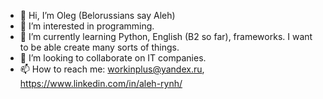 - 👋 Hi, I’m Oleg (Belorussians say Aleh)
- 👀 I’m interested in programming.
- 🌱 I’m currently learning Python, English (B2 so far), frameworks. I want to be able create many sorts of things.
- 💞️ I’m looking to collaborate on IT companies.
- 📫 How to reach me: workinplus@yandex.ru, https://www.linkedin.com/in/aleh-rynh/

<!---
RynhAleh/RynhAleh is a ✨ special ✨ repository because its `README.md` (this file) appears on your GitHub profile.
You can click the Preview link to take a look at your changes.
--->
